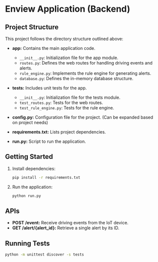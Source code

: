 # Enview Application (Backend)

## Project Structure

This project follows the directory structure outlined above:

- **app:** Contains the main application code.
  - `__init__.py`: Initialization file for the app module.
  - `routes.py`: Defines the web routes for handling driving events and alerts.
  - `rule_engine.py`: Implements the rule engine for generating alerts.
  - `database.py`: Defines the in-memory database structure.

- **tests:** Includes unit tests for the app.
  - `__init__.py`: Initialization file for the tests module.
  - `test_routes.py`: Tests for the web routes.
  - `test_rule_engine.py`: Tests for the rule engine.

- **config.py:** Configuration file for the project. (Can be expanded based on project needs)

- **requirements.txt:** Lists project dependencies.

- **run.py:** Script to run the application.


## Getting Started

1. Install dependencies:

    ```bash
    pip install -r requirements.txt
    ```

2. Run the application:

    ```bash
    python run.py
    ```

## APIs

- **POST /event:** Receive driving events from the IoT device.
- **GET /alert/{alert_id}:** Retrieve a single alert by its ID.

## Running Tests

```bash
python -m unittest discover -s tests
